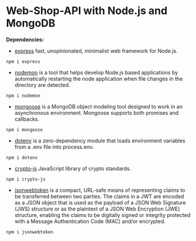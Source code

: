 # Web-Shop-API with Node.js and MongoDB

**Dependencies:**
* [express](https://www.npmjs.com/package/express) fast, unopinionated, minimalist web framework for Node.js.
```
npm i express
```
* [nodemon](https://www.npmjs.com/package/nodemon) is a tool that helps develop Node.js based applications by automatically restarting the node application when file changes in the directory are detected.
```
npm i nodemon
```
* [mongoose](https://www.npmjs.com/package/mongoose) is a MongoDB object modeling tool designed to work in an asynchronous environment. Mongoose supports both promises and callbacks.
```
npm i mongoose
```
* [dotenv](https://www.npmjs.com/package/dotenv) is a zero-dependency module that loads environment variables from a .env file into process.env.
```
npm i dotenv
```
* [crypto-js](https://www.npmjs.com/package/crypto-js) JavaScript library of crypto standards.
```
npm i crypto-js
```
* [jsonwebtoken](https://www.npmjs.com/package/jsonwebtoken) is a compact, URL-safe means of representing claims to be transferred between two parties. The claims in a JWT are encoded as a JSON object that is used as the payload of a JSON Web Signature (JWS) structure or as the plaintext of a JSON Web Encryption (JWE) structure, enabling the claims to be digitally signed or integrity protected with a Message Authentication Code (MAC) and/or encrypted.
```
npm i jsonwebtoken
```
